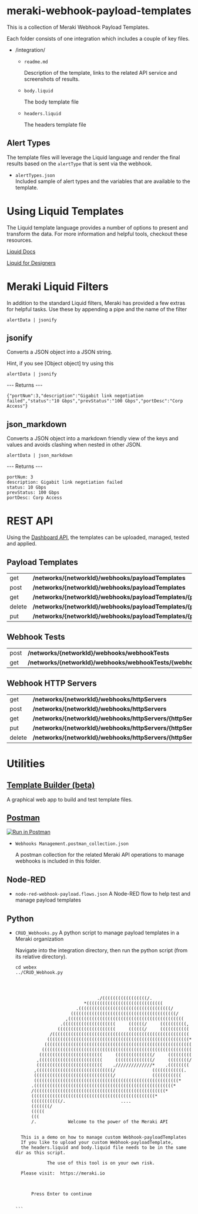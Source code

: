 # meraki-webhook-payload-templates

This is a collection of Meraki Webhook Payload Templates. 

Each folder consists of one integration which includes a couple of key files.

- /integration/

    - `readme.md`

        Description of the template, links to the related API service and screenshots of results.

    - `body.liquid`

        The body template file

    - `headers.liquid` 

        The headers template file


## Alert Types

The template files will leverage the Liquid language and render the final results based on the `alertType` that is sent via the webhook.

- `alertTypes.json`   
    Included sample of alert types and the variables that are available to the template. 



# Using Liquid Templates

The Liquid template language provides a number of options to present and transform the data. For more information and helpful tools, checkout these resources.

[Liquid Docs](https://shopify.github.io/liquid/) 


[Liquid for Designers](https://github.com/Shopify/liquid/wiki/Liquid-for-Designers) 


# Meraki Liquid Filters 


In addition to the standard Liquid filters, Meraki has provided a few extras for helpful tasks. Use these by appending a pipe and the name of the filter 



`alertData | jsonify`



## jsonify 


Converts a JSON object into a JSON string.

Hint, if you see [Object object] try using this



`alertData | jsonify`

--- Returns ---

```
{"portNum":3,"description":"Gigabit link negotiation failed","status":"10 Gbps","prevStatus":"100 Gbps","portDesc":"Corp Access"}
```


## json_markdown 


Converts a JSON object into a markdown friendly view of the keys and values and avoids clashing when nested in other JSON.



`alertData | json_markdown`

--- Returns ---
```
portNum: 3
description: Gigabit link negotiation failed
status: 10 Gbps
prevStatus: 100 Gbps
portDesc: Corp Access
```

# REST API 

Using the [Dashboard API](https://developer.cisco.com/meraki/api-v1/), the templates can be uploaded, managed, tested and applied. 

## Payload Templates 

<table>
  <tr>
   <td>get
   </td>
   <td><strong>/networks/{networkId}/webhooks/payloadTemplates</strong>
   </td>
   <td>getNetworkWebhooksPayloadTemplates
   </td>
  </tr>
  <tr>
   <td>post
   </td>
   <td><strong>/networks/{networkId}/webhooks/payloadTemplates</strong>
   </td>
   <td>createNetworkWebhooksPayloadTemplate
   </td>
  </tr>
  <tr>
   <td>get
   </td>
   <td><strong>/networks/{networkId}/webhooks/payloadTemplates/{payloadTemplateId}</strong>
   </td>
   <td>getNetworkWebhooksPayloadTemplate
   </td>
  </tr>
  <tr>
   <td>delete
   </td>
   <td><strong>/networks/{networkId}/webhooks/payloadTemplates/{payloadTemplateId}</strong>
   </td>
   <td>deleteNetworkWebhooksPayloadTemplate
   </td>
  </tr>
  <tr>
   <td>put
   </td>
   <td><strong>/networks/{networkId}/webhooks/payloadTemplates/{payloadTemplateId}</strong>
   </td>
   <td>updateNetworkWebhooksPayloadTemplate
   </td>
  </tr>
</table>

## Webhook Tests 

<table>
  <tr>
   <td>post
   </td>
   <td><strong>/networks/{networkId}/webhooks/webhookTests</strong>
   </td>
   <td>createNetworkWebhooksWebhookTest
   </td>
  </tr>
  <tr>
   <td>get
   </td>
   <td><strong>/networks/{networkId}/webhooks/webhookTests/{webhookTestId}</strong>
   </td>
   <td>getNetworkWebhooksWebhookTest
   </td>
  </tr>
</table>

## Webhook HTTP Servers 

<table>
  <tr>
   <td>get
   </td>
   <td><strong>/networks/{networkId}/webhooks/httpServers</strong>
   </td>
   <td>getNetworkWebhooksHttpServers
   </td>
  </tr>
  <tr>
   <td>post
   </td>
   <td><strong>/networks/{networkId}/webhooks/httpServers</strong>
   </td>
   <td>createNetworkWebhooksHttpServer
   </td>
  </tr>
  <tr>
   <td>get
   </td>
   <td><strong>/networks/{networkId}/webhooks/httpServers/{httpServerId}</strong>
   </td>
   <td>getNetworkWebhooksHttpServer
   </td>
  </tr>
  <tr>
   <td>put
   </td>
   <td><strong>/networks/{networkId}/webhooks/httpServers/{httpServerId}</strong>
   </td>
   <td>updateNetworkWebhooksHttpServer
   </td>
  </tr>
  <tr>
   <td>delete
   </td>
   <td><strong>/networks/{networkId}/webhooks/httpServers/{httpServerId}</strong>
   </td>
   <td>deleteNetworkWebhooksHttpServer
   </td>
  </tr>
</table>

# Utilities 

## [Template Builder (beta)](https://webhook-builder-vpfmunhy6a-uc.a.run.app/) 

A graphical web app to build and test template files. 
    
## [Postman](https://postman.com/)

[![Run in Postman](https://run.pstmn.io/button.svg)](https://app.getpostman.com/run-collection/f71ecf06c38e8eb09094?action=collection%2Fimport)

- `Webhooks Management.postman_collection.json`

    A postman collection for the related Meraki API operations to manage webhooks is included in this folder.

## Node-RED

- `node-red-webhook-payload.flows.json`
  A Node-RED flow to help test and manage payload templates

## Python
- `CRUD_Webhooks.py`
  A python script to manage payload templates in a Meraki organization

  Navigate into the integration directory, then run the python script (from its relative directory). 
  ```
  cd webex
  ../CRUD_Webhook.py
  ```
  ~~~~~



                                 ./(((((((((((((((((/.
                            *(((((((((((((((((((((((((((((
                         .(((((((((((((((((((((((((((((((((((/
                       ((((((((((((((((((((((((((((((((((((((((/
                     ,((((((((((((((((((((((((((((((((((((((((((((
                   .((((((((((((((((((((     ((((((/     ((((((((((,
                  ((((((((((((((((((((((     ((((((/     (((((((((((
               /((((((((((((((((((((((((((((((((((((((((((((((((((((
              ((((((((((((((((((((((((((((((((((((((((((((((((((((((*
             ((((((((((((((((((((((((((((((((((((((((((((((((((((((((
            (((((((((((((((((((((((((((((((((((((((((((((((((((((((((
           ((((((((((((((((((((((((     ((((((((((((((/     (((((((((
          ,((((((((((((((((((((((((     ((((((((((((((/     ((((((((/
          (((((((((((((((((((((((((    .//////////////*    .((((((((
         ,(((((((((((((((((((((((((((((/              ((((((((((((.
         ((((((((((((((((((((((((((((((/              (((((((((((
         (((((((((((((((((((((((((((((((((((((((((((((((((((((((*
        .(((((((((((((((((((((((((((((((((((((((((((((((((((((*
        /((((((((((((((((((((((((((((((((((((((((((((((((((*
        (((((((((((((((((((((((((((((((((((((((((((((((*
        (((((((((((/.                     ....
        (((((((/
        (((((
        (((
        /.            Welcome to the power of the Meraki API


    This is a demo on how to manage custom Webhook-payloadTemplates
    If you like to upload your custom Webhook-payloadTemplate,
    the headers.liquid and body.liquid file needs to be in the same dir as this script.

              The use of this tool is on your own risk.

    Please visit:  https://meraki.io



        Press Enter to continue


  ```
